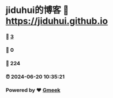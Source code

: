 # jiduhui的博客 :link: https://jiduhui.github.io 
### :page_facing_up: [3](https://jiduhui.github.io/tag.html) 
### :speech_balloon: 0 
### :hibiscus: 224 
### :alarm_clock: 2024-06-20 10:35:21 
### Powered by :heart: [Gmeek](https://github.com/Meekdai/Gmeek)
